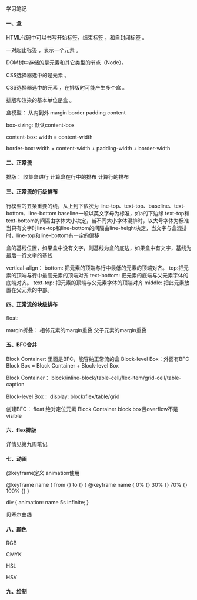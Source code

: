 学习笔记
#### 一、盒

HTML代码中可以书写开始标签，结束标签 ，和自封闭标签 。

一对起止标签 ，表示一个元素 。

DOM树中存储的是元素和其它类型的节点（Node）。

CSS选择器选中的是元素 。

CSS选择器选中的元素 ，在排版时可能产生多个盒 。

排版和渲染的基本单位是盒 。

盒模型：
从内到外 margin border padding content

box-sizing: 默认content-box

content-box: width = content-width

border-box: width = content-width + padding-width + border-width

#### 二、正常流
排版：
收集盒进行
计算盒在行中的排布
计算行的排布

#### 三、正常流的行级排布
行模型的五条重要的线，从上到下依次为
line-top、text-top、baseline、text-bottom、line-bottom
baseline一般以英文字母为标准，如a的下边缘
text-top和text-bottom的间隔由字体大小决定，当不同大小字体混排时，以大号字体为标准
当只有文字时line-top和line-bottom的间隔由line-height决定，当文字与盒混排时，line-top和line-bottom有一定的偏移

盒的基线位置，如果盒中没有文字，则基线为盒的底边，如果盒中有文字，基线为最后一行文字的基线

vertical-align：
bottom: 把元素的顶端与行中最低的元素的顶端对齐。
top:把元素的顶端与行中最高元素的顶端对齐
text-bottom: 把元素的底端与父元素字体的底端对齐。
text-top: 把元素的顶端与父元素字体的顶端对齐
middle: 把此元素放置在父元素的中部。

#### 四、正常流的块级排布
float:

margin折叠：
相邻元素的margin重叠
父子元素的margin重叠


#### 五、BFC合并
Block Container: 里面是BFC，能容纳正常流的盒
Block-level Box：外面有BFC
Block Box = Block Container + Block-level Box

Block Container：
block/inline-block/table-cell/flex-item/grid-cell/table-caption

Block-level Box：
display: block/flex/table/grid

创建BFC：
float
绝对定位元素
Block Container
block box且overflow不是visible


#### 六、flex排版
详情见第九周笔记

#### 七、动画
@keyframe定义
animation使用

@keyframe name {
    from {}
    to {}
}
@keyframe name {
    0% {}
    30% {}
    70% {}
    100% {}
}

div {
    animation: name 5s infinite;
}

贝塞尔曲线


#### 八、颜色
RGB

CMYK

HSL

HSV


#### 九、绘制


